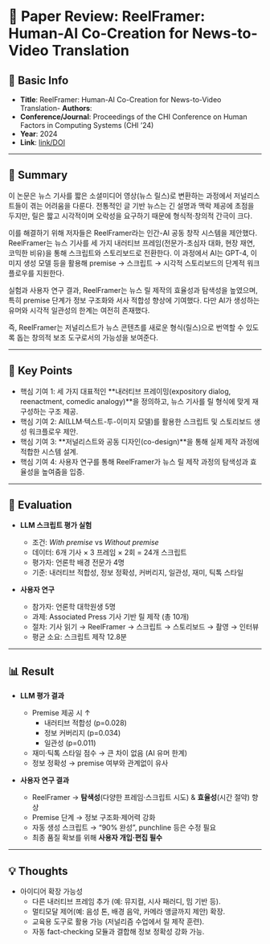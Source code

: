 # 📄 Paper Review: ReelFramer: Human-AI Co-Creation for News-to-Video Translation

## 📝 Basic Info
- **Title**: ReelFramer: Human-AI Co-Creation for News-to-Video Translation- **Authors**: 
- **Conference/Journal**: Proceedings of the CHI Conference on Human Factors in Computing Systems (CHI ’24)
- **Year**: 2024
- **Link**: [link/DOI](https://dl.acm.org/doi/pdf/10.1145/3613904.3642868#page=14.66)

---

## 🎯 Summary

이 논문은 뉴스 기사를 짧은 소셜미디어 영상(뉴스 릴스)로 변환하는 과정에서 저널리스트들이 겪는 어려움을 다룬다. 전통적인 글 기반 뉴스는 긴 설명과 맥락 제공에 초점을 두지만, 릴은 짧고 시각적이며 오락성을 요구하기 때문에 형식적·창의적 간극이 크다.

이를 해결하기 위해 저자들은 ReelFramer라는 인간-AI 공동 창작 시스템을 제안했다. ReelFramer는 뉴스 기사를 세 가지 내러티브 프레임(전문가-초심자 대화, 현장 재연, 코믹한 비유)을 통해 스크립트와 스토리보드로 전환한다. 이 과정에서 AI는 GPT-4, 이미지 생성 모델 등을 활용해 premise → 스크립트 → 시각적 스토리보드의 단계적 워크플로우를 지원한다.

실험과 사용자 연구 결과, ReelFramer는 뉴스 릴 제작의 효율성과 탐색성을 높였으며, 특히 premise 단계가 정보 구조화와 서사 적합성 향상에 기여했다. 다만 AI가 생성하는 유머와 시각적 일관성의 한계는 여전히 존재했다.

즉, ReelFramer는 저널리스트가 뉴스 콘텐츠를 새로운 형식(릴스)으로 번역할 수 있도록 돕는 창의적 보조 도구로서의 가능성을 보여준다.

---

## 🔑 Key Points
- 핵심 기여 1: 세 가지 대표적인 **내러티브 프레이밍(expository dialog, reenactment, comedic analogy)**을 정의하고, 뉴스 기사를 릴 형식에 맞게 재구성하는 구조 제공.
- 핵심 기여 2: AI(LLM·텍스트-투-이미지 모델)를 활용한 스크립트 및 스토리보드 생성 워크플로우 제안.
- 핵심 기여 3: **저널리스트와 공동 디자인(co-design)**을 통해 실제 제작 과정에 적합한 시스템 설계.
- 핵심 기여 4: 사용자 연구를 통해 ReelFramer가 뉴스 릴 제작 과정의 탐색성과 효율성을 높여줌을 입증.

---

## 🧪 Evaluation
- **LLM 스크립트 평가 실험**  
  - 조건: *With premise* vs *Without premise*  
  - 데이터: 6개 기사 × 3 프레임 × 2회 = 24개 스크립트  
  - 평가자: 언론학 배경 전문가 4명  
  - 기준: 내러티브 적합성, 정보 정확성, 커버리지, 일관성, 재미, 틱톡 스타일  

- **사용자 연구**  
  - 참가자: 언론학 대학원생 5명  
  - 과제: Associated Press 기사 기반 릴 제작 (총 10개)  
  - 절차: 기사 읽기 → ReelFramer → 스크립트 → 스토리보드 → 촬영 → 인터뷰  
  - 평균 소요: 스크립트 제작 12.8분  

---

## 📊 Result
- **LLM 평가 결과**  
  - Premise 제공 시 ↑  
    - 내러티브 적합성 (p=0.028)  
    - 정보 커버리지 (p=0.034)  
    - 일관성 (p=0.011)  
  - 재미·틱톡 스타일 점수 → 큰 차이 없음 (AI 유머 한계)  
  - 정보 정확성 → premise 여부와 관계없이 유사  

- **사용자 연구 결과**  
  - ReelFramer → **탐색성**(다양한 프레임·스크립트 시도) & **효율성**(시간 절약) 향상  
  - Premise 단계 → 정보 구조화·제어력 강화  
  - 자동 생성 스크립트 → “90% 완성”, punchline 등은 수정 필요  
  - 최종 품질 확보를 위해 **사용자 개입·편집 필수**
    
---

## 💡 Thoughts
- 아이디어 확장 가능성
  - 다른 내러티브 프레임 추가 (예: 뮤지컬, 시사 패러디, 밈 기반 등).
  - 멀티모달 제어(예: 음성 톤, 배경 음악, 카메라 앵글까지 제안) 확장.
  - 교육용 도구로 활용 가능 (저널리즘 수업에서 릴 제작 훈련).
  - 자동 fact-checking 모듈과 결합해 정보 정확성 강화 가능.
